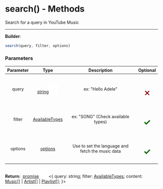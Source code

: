 <!-- This file is generated by a script. Do not edit directly -->
# search() - Methods
Search for a query in YouTube Music

---
**Builder**:
````javascript
search(query, filter, options)
````

### Parameters
| Parameter | Type | Description | Optional |
| :---: | :---: | :---: | :---: |
| query | [string![Link](/assets/img/external_link.svg)](https://developer.mozilla.org/en-US/docs/Web/JavaScript/Reference/Global_Objects/String) | ex: "Hello Adele" | <h1 style="color: darkred">𐄂</h1> |
| filter | [AvailableTypes](/documentation/type/AvailableTypes) | ex: "SONG" (Check available types) | <h1 style="color: darkgreen">✓</h1> |
| options | [options](/documentation/type/options) | Use to set the language and fetch the music data | <h1 style="color: darkgreen">✓</h1> |


<span class="flex_return">**Return:**&nbsp;
[promise![Link](/assets/img/external_link.svg)](https://developer.mozilla.org/en-US/docs/Web/JavaScript/Reference/Global_Objects/Promise)&lt;{
    query: string;
    filter: [AvailableTypes](/documentation/type/AvailableTypes);
    content: [Music](/documentation/class/Music)[] | [Artist](/documentation/class/Artist)[] | [Playlist](/documentation/class/Playlist)[];
}&gt;</span>